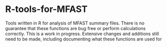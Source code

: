 # R-tools-for-MFAST
Tools written in R for analysis of MFAST summary files.
There is no guarantee that these functions are bug free or perform calculations correctly.
This is a work in progress. Extensive changes and additions still need to be made, including documenting what these functions are used for
